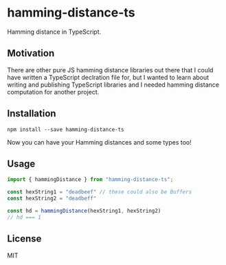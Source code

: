 # hamming-distance-ts

Hamming distance in TypeScript.

## Motivation

There are other pure JS hamming distance libraries out there that I could have written a TypeScript declration file for, but I wanted to learn about writing and publishing TypeScript libraries and I needed hamming distance computation for another project.

## Installation

`npm install --save hamming-distance-ts`

Now you can have your Hamming distances and some types too!

## Usage

```typescript
import { hammingDistance } from "hamming-distance-ts";

const hexString1 = "deadbeef" // these could also be Buffers
const hexString2 = "deadbeff"

const hd = hammingDistance(hexString1, hexString2)
// hd === 1
```

## License

MIT